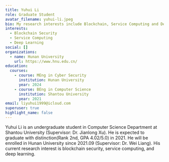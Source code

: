 ```yaml
---
title: Yuhui Li
role: Graduate Student
avatar_filename: yuhui-li.jpeg
bio: My research interests include Blockchain, Service Computing and Deep Learning.
interests:
  - Blockchain Security
  - Service Computing
  - Deep Learning
social: []
organizations:
  - name: Hunan University
    url: https://www.hnu.edu.cn/
education:
  courses:
    - course: MEng in Cyber Security
      institution: Hunan University
      year: 2024
    - course: BEng in Computer Science
      institution: Shantou University
      year: 2021
email: liyuhui1999@icloud.com
superuser: true
highlight_name: false
---
```

Yuhui Li is an undergraduate student in Computer Science Department at Shantou University (Supervisor: Dr. Jianlong Xu). He is expected to graduate with distinction(Rank 2nd, GPA 4.02/5.0) in 2021. He will be enrolled in Hunan University since 2021.09 (Supervisor: Dr. Wei Liang). His current research interest is blockchain security, service computing, and deep learning.
